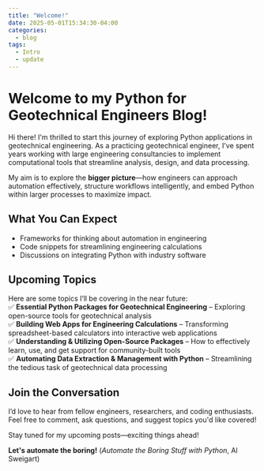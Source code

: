 ```yaml
---
title: "Welcome!"
date: 2025-05-01T15:34:30-04:00
categories:
  - blog
tags:
  - Intro
  - update
---
```


# Welcome to my Python for Geotechnical Engineers Blog!

Hi there! I'm thrilled to start this journey of exploring Python applications in geotechnical engineering. As a practicing geotechnical engineer, I've spent years working with large engineering consultancies to implement computational tools that streamline analysis, design, and data processing.

My aim is to explore the **bigger picture**—how engineers can approach automation effectively, structure workflows intelligently, and embed Python within larger processes to maximize impact.

## What You Can Expect
- Frameworks for thinking about automation in engineering
- Code snippets for streamlining engineering calculations
- Discussions on integrating Python with industry software
 
## Upcoming Topics
Here are some topics I’ll be covering in the near future:  
✅ **Essential Python Packages for Geotechnical Engineering** – Exploring open-source tools for geotechnical analysis  
✅ **Building Web Apps for Engineering Calculations** – Transforming spreadsheet-based calculators into interactive web applications  
✅ **Understanding & Utilizing Open-Source Packages** – How to effectively learn, use, and get support for community-built tools  
✅ **Automating Data Extraction & Management with Python** – Streamlining the tedious task of geotechnical data processing 

## Join the Conversation
I’d love to hear from fellow engineers, researchers, and coding enthusiasts. Feel free to comment, ask questions, and suggest topics you'd like covered!

Stay tuned for my upcoming posts—exciting things ahead!

**Let's automate the boring!** (*Automate the Boring Stuff with Python*, Al Sweigart)

<script src="https://giscus.app/client.js"
        data-repo="geocodes-eng/geotech.github.io"
        data-repo-id="R_kgDOOfaFyw"
        data-category="General"
        data-category-id="DIC_kwDOOfaFy84CqiAh"
        data-mapping="pathname"
        data-strict="0"
        data-reactions-enabled="1"
        data-emit-metadata="0"
        data-input-position="bottom"
        data-theme="preferred_color_scheme"
        data-lang="en"
        crossorigin="anonymous"
        async>
</script>
